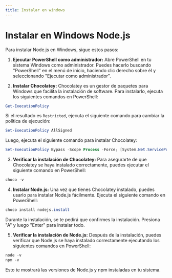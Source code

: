 ```yaml
---
title: Instalar en windows
---
```



# Instalar en Windows Node.js

Para instalar Node.js en Windows, sigue estos pasos:

1. **Ejecutar PowerShell como administrador:** Abre PowerShell en tu sistema Windows como administrador. Puedes hacerlo buscando "PowerShell" en el menú de inicio, haciendo clic derecho sobre él y seleccionando "Ejecutar como administrador".

2. **Instalar Chocolatey:** Chocolatey es un gestor de paquetes para Windows que facilita la instalación de software. Para instalarlo, ejecuta los siguientes comandos en PowerShell:

```powershell
Get-ExecutionPolicy
```

Si el resultado es `Restricted`, ejecuta el siguiente comando para cambiar la política de ejecución:

```powershell
Set-ExecutionPolicy AllSigned
```

Luego, ejecuta el siguiente comando para instalar Chocolatey:

```powershell
Set-ExecutionPolicy Bypass -Scope Process -Force; [System.Net.ServicePointManager]::SecurityProtocol = [System.Net.ServicePointManager]::SecurityProtocol -bor 3072; iex ((New-Object System.Net.WebClient).DownloadString('https://community.chocolatey.org/install.ps1'))
```

3. **Verificar la instalación de Chocolatey:** Para asegurarte de que Chocolatey se haya instalado correctamente, puedes ejecutar el siguiente comando en PowerShell:

```powershell
choco -v
```

4. **Instalar Node.js:** Una vez que tienes Chocolatey instalado, puedes usarlo para instalar Node.js fácilmente. Ejecuta el siguiente comando en PowerShell:

```powershell
choco install nodejs.install
```

Durante la instalación, se te pedirá que confirmes la instalación. Presiona "A" y luego "Enter" para instalar todo.

5. **Verificar la instalación de Node.js:** Después de la instalación, puedes verificar que Node.js se haya instalado correctamente ejecutando los siguientes comandos en PowerShell:

```powershell
node -v
npm -v
```

Esto te mostrará las versiones de Node.js y npm instaladas en tu sistema.

